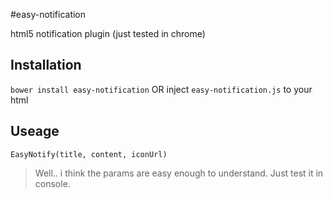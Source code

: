 #easy-notification

html5 notification plugin (just tested in chrome)

## Installation
`bower install easy-notification` OR inject `easy-notification.js` to your html

## Useage
`EasyNotify(title, content, iconUrl)`
> Well.. i think the params are easy enough to understand.
> Just test it in console.
